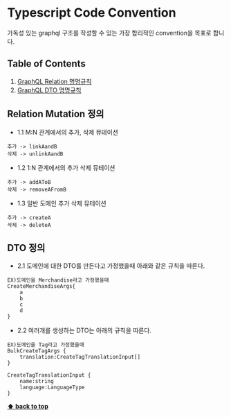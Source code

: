 # Typescript Code Convention
가독성 있는 graphql 구조를 작성할 수 있는 가장 합리적인 convention을 목표로 합니다.

## Table of Contents
1. [GraphQL Relation 명명규칙](#Relation)
2. [GraphQL DTO 명명규칙](#DTO)


## Relation Mutation 정의
- 1.1 M:N 관계에서의 추가, 삭제 뮤테이션
```
추가 -> linkAandB
삭제 -> unlinkAandB
``` 

- 1.2 1:N 관계에서의 추가 삭제 뮤테이션
```
추가 -> addAToB
삭제 -> removeAFromB 
```

- 1.3 일반 도메인 추가 삭제 뮤테이션
```
추가 -> createA
삭제 -> deleteA
```

## DTO 정의
- 2.1 도메인에 대한 DTO를 만든다고 가정했을때 아래와 같은 규칙을 따른다.
```
EX)도메인을 Merchandise라고 가정했을때
CreateMerchandiseArgs{
    a
    b
    c
    d
}
```

- 2.2 여러개를 생성하는 DTO는 아래의 규칙을 따른다.
```
EX)도메인을 Tag라고 가정했을때
BulkCreateTagArgs {
    translation:CreateTagTranslationInput[]
}

CreateTagTranslationInput {
    name:string
    language:LanguageType
}
``` 

**[⬆ back to top](#table-of-contents)**
